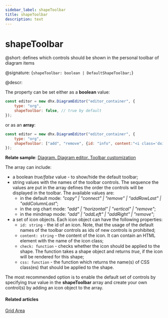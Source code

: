 ```yaml
---
sidebar_label: shapeToolbar
title: shapeToolbar
description: text
---
```


# shapeToolbar

@short: defines which controls should be shown in the personal toolbar of diagram items

@signature: {`shapeToolbar: boolean | DefaultShapeToolbar;`}

@descr:

The property can be set either as a **boolean** value:

~~~js
const editor = new dhx.DiagramEditor("editor_container", {
    type: "org",
    shapeToolbar: false, // true by default
});
~~~

or as an **array**:

~~~js
const editor = new dhx.DiagramEditor("editor_container", {
    type: "org",
    shapeToolbar: ["add", "remove", {id: "info", content:"<i class='dxi dxi-download'></i>"}],
});
~~~

**Relate sample**: [Diagram. Diagram editor. Toolbar customization](https://snippet.dhtmlx.com/b2agwets)

The array can include:

- a boolean *true/false* value - to show/hide the default toolbar;
- string values with the names of the toolbar controls. The sequence the values are put in the array defines the order the controls will be displayed in the toolbar. The available values are:
    - in the default mode: *"copy" | "connect" | "remove" | "addRowLast" | "addColumnLast"*;
    - in the org chart mode: *"add" | "horizontal" | "vertical" | "remove"*;
    - in the mindmap mode: *"add" | "addLeft" | "addRight" | "remove"*;
- a set of icon objects. Each icon object can have the following properties:
    - `id: string` -  the id of an icon. Note, that the usage of the default names of the toolbar controls as ids of new controls is prohibited;
    - `content: string` - the content of the icon. It can contain an HTML element with the name of the icon class;
    - `check: function` - checks whether the icon should be applied to the shape. The function takes a shape object and returns *true*, if the icon will be rendered for this shape;
    - `css: function` - the function which returns the name(s) of CSS class(es) that should be applied to the shape.

The most recommended option is to enable the default set of controls by specifying *true* value in the **shapeToolbar** array and create your own control(s) by adding an icon object to the array. 

#### Related articles

[Grid Area](../../../guides/diagram_editor/grid_area/)